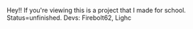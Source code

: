 Hey!! If you're viewing this is a project that I made for school. Status=unfinished.
Devs:
  Firebolt62, Lighc
